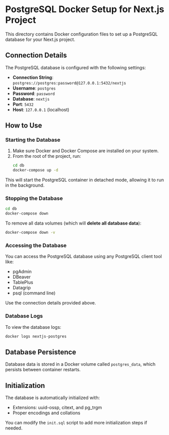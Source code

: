 # PostgreSQL Docker Setup for Next.js Project

This directory contains Docker configuration files to set up a PostgreSQL database for your Next.js project.

## Connection Details

The PostgreSQL database is configured with the following settings:

- **Connection String**: `postgres://postgres:password@127.0.0.1:5432/nextjs`
- **Username**: `postgres`
- **Password**: `password`
- **Database**: `nextjs`
- **Port**: `5432`
- **Host**: `127.0.0.1` (localhost)

## How to Use

### Starting the Database

1. Make sure Docker and Docker Compose are installed on your system.
2. From the root of the project, run:
   ```bash
   cd db
   docker-compose up -d
   ```

This will start the PostgreSQL container in detached mode, allowing it to run in the background.

### Stopping the Database

```bash
cd db
docker-compose down
```

To remove all data volumes (which will **delete all database data**):

```bash
docker-compose down -v
```

### Accessing the Database

You can access the PostgreSQL database using any PostgreSQL client tool like:
- pgAdmin
- DBeaver
- TablePlus
- Datagrip
- psql (command line)

Use the connection details provided above.

### Database Logs

To view the database logs:

```bash
docker logs nextjs-postgres
```

## Database Persistence

Database data is stored in a Docker volume called `postgres_data`, which persists between container restarts.

## Initialization

The database is automatically initialized with:
- Extensions: uuid-ossp, citext, and pg_trgm
- Proper encodings and collations

You can modify the `init.sql` script to add more initialization steps if needed. 